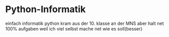# Python-Informatik 
einfach informatik python kram aus der 10. klasse an der MNS aber halt net 100% aufgaben weil ich viel selbst mache net wie es soll(besser)
